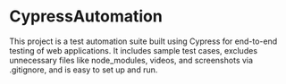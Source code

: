 # CypressAutomation
This project is a test automation suite built using Cypress for end-to-end testing of web applications. It includes sample test cases, excludes unnecessary files like node_modules, videos, and screenshots via .gitignore, and is easy to set up and run.
